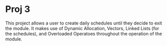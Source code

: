 
# Proj 3

This project allows a user to create daily schedules until they decide to exit the module.
It makes use of Dynamic Allocation, Vectors, Linked Lists (for the schedules), and Overloaded Operatoes throughout the operation of the module.

